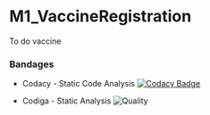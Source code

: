 # M1_VaccineRegistration
To do vaccine
### Bandages
* Codacy - Static Code Analysis  [![Codacy Badge](https://app.codacy.com/project/badge/Grade/a5d4f9d1707f43eb904c20a599a10688)](https://www.codacy.com/gh/dhivya0/M1_VaccineRegistration/dashboard?utm_source=github.com&amp;utm_medium=referral&amp;utm_content=dhivya0/M1_VaccineRegistration&amp;utm_campaign=Badge_Grade)

* Codiga - Static Analysis ![Quality](https://api.codiga.io/project/32218/score/svg)
